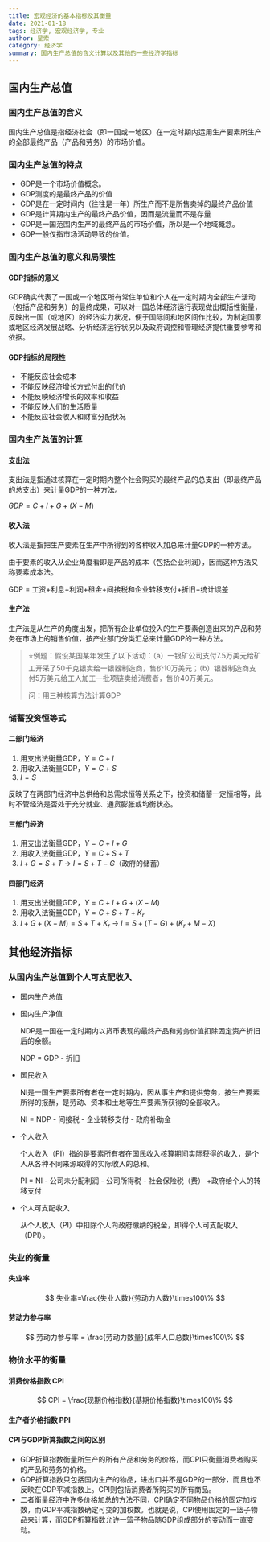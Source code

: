 ```yaml
---
title: 宏观经济的基本指标及其衡量
date: 2021-01-18
tags: 经济学, 宏观经济学, 专业
author: 星索
category: 经济学
summary: 国内生产总值的含义计算以及其他的一些经济学指标
---
```


## 国内生产总值

### 国内生产总值的含义

国内生产总值是指经济社会（即一国或一地区）在一定时期内运用生产要素所生产的全部最终产品（产品和劳务）的市场价值。

### 国内生产总值的特点

* GDP是一个市场价值概念。
* GDP测度的是最终产品的价值
* GDP是在一定时间内（往往是一年）所生产而不是所售卖掉的最终产品价值
* GDP是计算期内生产的最终产品价值，因而是流量而不是存量
* GDP是一国范围内生产的最终产品的市场价值，所以是一个地域概念。
* GDP一般仅指市场活动导致的价值。

### 国内生产总值的意义和局限性

#### GDP指标的意义

GDP确实代表了一国或一个地区所有常住单位和个人在一定时期内全部生产活动（包括产品和劳务）的最终成果，可以对一国总体经济运行表现做出概括性衡量，反映出一国（或地区）的经济实力状况，便于国际间和地区间作比较，为制定国家或地区经济发展战略、分析经济运行状况以及政府调控和管理经济提供重要参考和依据。

#### GDP指标的局限性

* 不能反应社会成本
* 不能反映经济增长方式付出的代价
* 不能反映经济增长的效率和收益
* 不能反映人们的生活质量
* 不能反应社会收入和财富分配状况

### 国内生产总值的计算

#### 支出法

支出法是指通过核算在一定时期内整个社会购买的最终产品的总支出（即最终产品的总支出）来计量GDP的一种方法。

$GDP = C+I+G+(X-M)$

#### 收入法

收入法是指把生产要素在生产中所得到的各种收入加总来计量GDP的一种方法。

由于要素的收入从企业角度看即是产品的成本（包括企业利润），因而这种方法又称要素成本法。

GDP = 工资+利息+利润+租金+间接税和企业转移支付+折旧+统计误差

#### 生产法

生产法是从生产的角度出发，把所有企业单位投入的生产要素创造出来的产品和劳务在市场上的销售价值，按产业部门分类汇总来计量GDP的一种方法。



> ⭐例题：假设某国某年发生了以下活动：（a）一银矿公司支付7.5万美元给矿工开采了50千克银卖给一银器制造商，售价10万美元；（b）银器制造商支付5万美元给工人加工一批项链卖给消费者，售价40万美元。
>
> 问：用三种核算方法计算GDP

### 储蓄投资恒等式

#### 二部门经济

1. 用支出法衡量GDP，$Y=C+I$
2. 用收入法衡量GDP，$Y=C+S$
3. $I=S$

反映了在两部门经济中总供给和总需求恒等关系之下，投资和储蓄一定恒相等，此时不管经济是否处于充分就业、通货膨胀或均衡状态。

#### 三部门经济

1. 用支出法衡量GDP，$Y=C+I+G$
2. 用收入法衡量GDP，$Y=C+S+T$
3. $I+G=S+T$ -> $I=S+T-G$（政府的储蓄）

#### 四部门经济

1. 用支出法衡量GDP，$Y=C+I+G+(X-M)$
2. 用收入法衡量GDP，$Y=C+S+T+K_r$
3. $I+G+(X-M)=S+T+K_r$ -> $I=S+(T-G)+(K_r +M-X)$

## 其他经济指标

### 从国内生产总值到个人可支配收入

* 国内生产总值

* 国内生产净值

  NDP是一国在一定时期内以货币表现的最终产品和劳务价值扣除固定资产折旧后的余额。

  NDP = GDP - 折旧

* 国民收入

  NI是一国生产要素所有者在一定时期内，因从事生产和提供劳务，按生产要素所得的报酬，是劳动、资本和土地等生产要素所获得的全部收入。

  NI = NDP - 间接税 - 企业转移支付 - 政府补助金

* 个人收入

  个人收入（PI）指的是要素所有者在国民收入核算期间实际获得的收入，是个人从各种不同来源取得的实际收入的总和。

  PI = NI - 公司未分配利润 - 公司所得税 - 社会保险税（费） +政府给个人的转移支付

* 个人可支配收入

  从个人收入（PI）中扣除个人向政府缴纳的税金，即得个人可支配收入（DPI）。

### 失业的衡量

#### 失业率

$$
失业率=\frac{失业人数}{劳动力人数}\times100\%
$$

#### 劳动力参与率

$$
劳动力参与率 = \frac{劳动力数量}{成年人口总数}\times100\%
$$

### 物价水平的衡量

#### 消费价格指数 CPI

$$
CPI = \frac{现期价格指数}{基期价格指数}\times100\%
$$

#### 生产者价格指数 PPI

#### CPI与GDP折算指数之间的区别

* GDP折算指数衡量所生产的所有产品和劳务的价格，而CPI只衡量消费者购买的产品和劳务的价格。
* GDP折算指数只包括国内生产的物品，进出口并不是GDP的一部分，而且也不反映在GDP平减指数上。CPI则包括消费者所购买的所有商品。
* 二者衡量经济中许多价格加总的方法不同，CPI确定不同物品价格的固定加权数，而GDP平减指数确定可变的加权数。也就是说，CPI使用固定的一篮子物品来计算，而GDP折算指数允许一篮子物品随GDP组成部分的变动而一直变动。